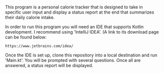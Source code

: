 This program is a personal calorie tracker that is designed to take in specific
user input and display a status report at the end that summarizes their daily
calorie intake.

In order to run this program you will need an IDE that supports Kotlin development.
I recommend using 'IntelliJ IDEA'. (A link to its download page can be found below:

    https://www.jetbrains.com/idea/

Once the IDE is set up, clone this repository into a local destination and run 'Main.kt'.
You will be prompted with several questions. Once all are answered, a status report will
be displayed.